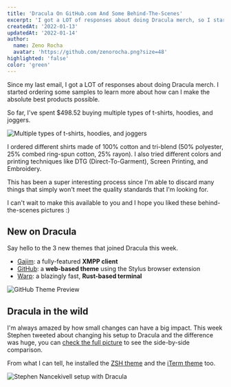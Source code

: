 ```yaml
---
title: 'Dracula On GitHub.com And Some Behind-The-Scenes'
excerpt: 'I got a LOT of responses about doing Dracula merch, so I started ordering some samples to learn more about how can I make the absolute best products.'
createdAt: '2022-01-13'
updatedAt: '2022-01-14'
author:
  name: Zeno Rocha
  avatar: 'https://github.com/zenorocha.png?size=48'
highlighted: 'false'
color: 'green'
---
```


Since my last email, I got a LOT of responses about doing Dracula merch. I started ordering some samples to learn more about how can I make the absolute best products possible.

So far, I've spent $498.52 buying multiple types of t-shirts, hoodies, and joggers.

![Multiple types of t-shirts, hoodies, and joggers](/static/img/blog/dracula-on-github-com-and-some-behind-the-scenes-a.jpg)

I ordered different shirts made of 100% cotton and tri-blend (50% polyester, 25% combed ring-spun cotton, 25% rayon). I also tried different colors and printing techniques like DTG (Direct-To-Garment), Screen Printing, and Embroidery.

This has been a super interesting process since I'm able to discard many things that simply won't meet the quality standards that I'm looking for.

I can't wait to make this available to you and I hope you liked these behind-the-scenes pictures :)

## New on Dracula

Say hello to the 3 new themes that joined Dracula this week.

- [Gajim](/gajim): a fully-featured **XMPP client**
- [GitHub](/github): a **web-based theme** using the Stylus browser extension
- [Warp](/warp): a blazingly fast, **Rust-based terminal**

![GitHub Theme Preview](/static/img/blog/dracula-on-github-com-and-some-behind-the-scenes-b.png)

## Dracula in the wild

I'm always amazed by how small changes can have a big impact. This week Stephen tweeted about changing his setup to Dracula and the difference was huge, you can [check the full picture](https://twitter.com/hi_stephen_n/status/1480765091121221632) to see the side-by-side comparison.

From what I can tell, he installed the [ZSH theme](/zsh) and the [iTerm theme](/iterm) too.

![Stephen Nancekivell setup with Dracula](/static/img/blog/dracula-on-github-com-and-some-behind-the-scenes-c.png)

